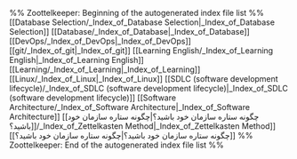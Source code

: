 %% Zoottelkeeper: Beginning of the autogenerated index file list  %%
 [[Database Selection/_Index_of_Database Selection|_Index_of_Database Selection]]
 [[Database/_Index_of_Database|_Index_of_Database]]
 [[DevOps/_Index_of_DevOps|_Index_of_DevOps]]
 [[git/_Index_of_git|_Index_of_git]]
 [[Learning English/_Index_of_Learning English|_Index_of_Learning English]]
 [[Learning/_Index_of_Learning|_Index_of_Learning]]
 [[Linux/_Index_of_Linux|_Index_of_Linux]]
 [[SDLC (software development lifecycle)/_Index_of_SDLC (software development lifecycle)|_Index_of_SDLC (software development lifecycle)]]
 [[Software Architecture/_Index_of_Software Architecture|_Index_of_Software Architecture]]
 [[چگونه ستاره سازمان خود باشید؟|چگونه ستاره سازمان خود باشید؟]]/_Index_of_Zettelkasten Method|_Index_of_Zettelkasten Method]]
 [[چگونه ستاره سازمان خود باشید؟|چگونه ستاره سازمان خود باشید؟]]
%% Zoottelkeeper: End of the autogenerated index file list  %%
